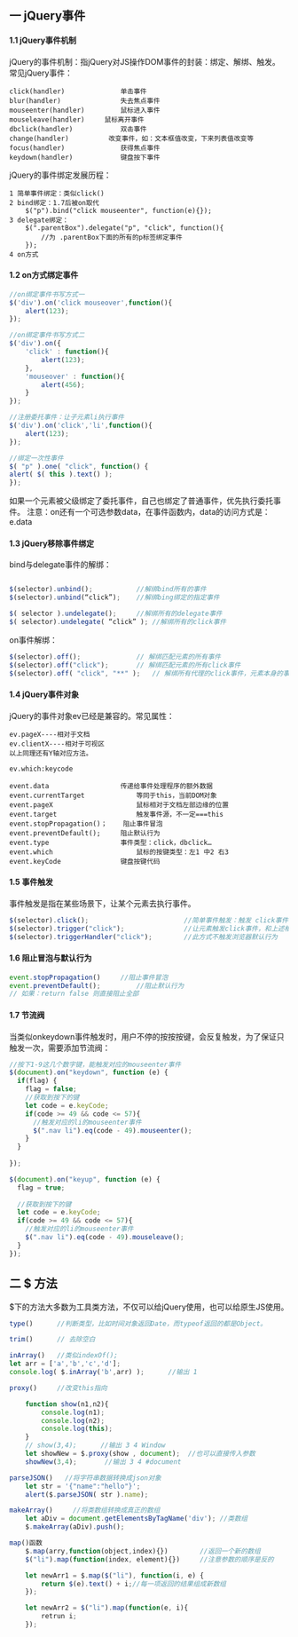 ## 一 jQuery事件
#### 1.1 jQuery事件机制
jQuery的事件机制：指jQuery对JS操作DOM事件的封装：绑定、解绑、触发。
常见jQuery事件：
```
click(handler) 				单击事件
blur(handler) 				失去焦点事件
mouseenter(handler) 		鼠标进入事件
mouseleave(handler)		鼠标离开事件
dbclick(handler) 			双击事件
change(handler)          改变事件，如：文本框值改变，下来列表值改变等
focus(handler) 				获得焦点事件
keydown(handler) 			键盘按下事件
```
jQuery的事件绑定发展历程：
```
1 简单事件绑定：类似click()
2 bind绑定：1.7后被on取代
    $("p").bind("click mouseenter", function(e){});
3 delegate绑定：
    $(".parentBox").delegate("p", "click", function(){
        //为 .parentBox下面的所有的p标签绑定事件
    });
4 on方式
```
#### 1.2 on方式绑定事件
```javascript
//on绑定事件书写方式一
$('div').on('click mouseover',function(){
    alert(123);
});

//on绑定事件书写方式二
$('div').on({
    'click' : function(){
        alert(123);
    },
    'mouseover' : function(){
        alert(456);
    }
});

//注册委托事件：让子元素li执行事件
$('div').on('click','li',function(){
    alert(123);
});

//绑定一次性事件
$( "p" ).one( "click", function() {
alert( $( this ).text() );
});

```
如果一个元素被父级绑定了委托事件，自己也绑定了普通事件，优先执行委托事件。
注意：on还有一个可选参数data，在事件函数内，data的访问方式是：e.data
#### 1.3 jQuery移除事件绑定

bind与delegate事件的解绑：
```javascript

$(selector).unbind();           //解绑bind所有的事件
$(selector).unbind(“click”);    //解绑bing绑定的指定事件

$( selector ).undelegate();     //解绑所有的delegate事件
$( selector).undelegate( “click” ); //解绑所有的click事件

```
on事件解绑：
```javascript
$(selector).off();              // 解绑匹配元素的所有事件
$(selector).off("click");       // 解绑匹配元素的所有click事件
$(selector).off( "click", "**" );   // 解绑所有代理的click事件，元素本身的事件不会被解绑 
```
#### 1.4 jQuery事件对象
jQuery的事件对象ev已经是兼容的。常见属性：
```
ev.pageX----相对于文档
ev.clientX----相对于可视区
以上同理还有Y轴对应方法。
 
ev.which:keycode

event.data 					传递给事件处理程序的额外数据
event.currentTarget 			等同于this，当前DOM对象
event.pageX 					鼠标相对于文档左部边缘的位置
event.target 					触发事件源，不一定===this
event.stopPropagation()；	阻止事件冒泡
event.preventDefault(); 	阻止默认行为
event.type 					事件类型：click，dbclick…
event.which 					鼠标的按键类型：左1 中2 右3
event.keyCode				键盘按键代码
```
#### 1.5 事件触发
事件触发是指在某些场景下，让某个元素去执行事件。
```javascript
$(selector).click(); 						//简单事件触发：触发 click事件
$(selector).trigger("click");				//让元素触发click事件，和上述相同
$(selector).triggerHandler("click");	    //此方式不触发浏览器默认行为
```
#### 1.6 阻止冒泡与默认行为
```javascript
event.stopPropagation()		//阻止事件冒泡
event.preventDefault(); 		//阻止默认行为
// 如果：return false 则直接阻止全部
```
#### 1.7 节流阀
当类似onkeydown事件触发时，用户不停的按按按键，会反复触发，为了保证只触发一次，需要添加节流阀：
```javascript
//按下1-9这几个数字键，能触发对应的mouseenter事件
$(document).on("keydown", function (e) {
  if(flag) {
    flag = false;
    //获取到按下的键
    let code = e.keyCode;
    if(code >= 49 && code <= 57){
      //触发对应的li的mouseenter事件
      $(".nav li").eq(code - 49).mouseenter();
    }
  }
 
});

$(document).on("keyup", function (e) {
  flag = true;
  
  //获取到按下的键
  let code = e.keyCode;
  if(code >= 49 && code <= 57){
    //触发对应的li的mouseenter事件
    $(".nav li").eq(code - 49).mouseleave();
  }
});
```
## 二 $ 方法
$下的方法大多数为工具类方法，不仅可以给jQuery使用，也可以给原生JS使用。
```javascript
type()      //判断类型，比如时间对象返回Date，而typeof返回的都是Object。

trim()      // 去除空白

inArray()   //类似indexOf();
let arr = ['a','b','c','d'];
console.log( $.inArray('b',arr) );      //输出 1

proxy()     //改变this指向

    function show(n1,n2){
        console.log(n1);
        console.log(n2);
        console.log(this);
    }
    // show(3,4);      //输出 3 4 Window
    let showNew = $.proxy(show , document);  //也可以直接传入参数
    showNew(3,4);       //输出 3 4 #document

parseJSON()   //将字符串数据转换成json对象
    let str = '{"name":"hello"}';
    alert($.parseJSON( str ).name);

makeArray()     //将类数组转换成真正的数组
    let aDiv = document.getElementsByTagName('div'); //类数组
    $.makeArray(aDiv).push();

map()函数
    $.map(arry,function(object,index){})        //返回一个新的数组
    $("li").map(function(index, element){})     //注意参数的顺序是反的

    let newArr1 = $.map($("li"), function(i, e) {
        return $(e).text() + i;//每一项返回的结果组成新数组
    });

    let newArr2 = $("li").map(function(e, i){
        retrun i;
    });
```



